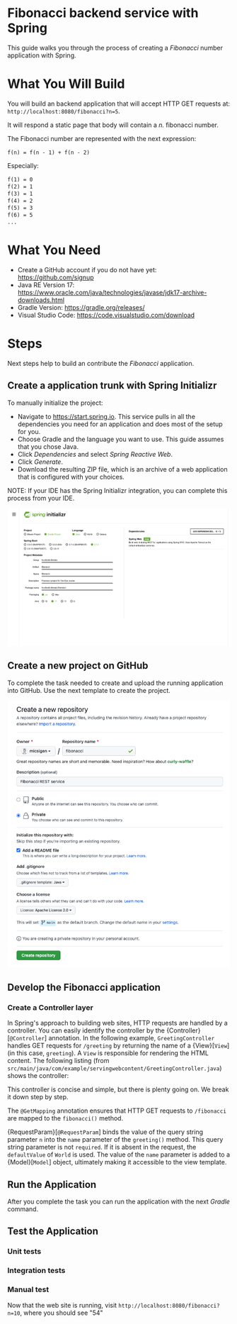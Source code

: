 # Fibonacci backend service with Spring

This guide walks you through the process of creating a *Fibonacci* number application with Spring.

# What You Will Build

You will build an backend application that will accept HTTP GET requests at: `http://localhost:8080/fibonacci?n=5`.

It will respond a static page that body will contain a *n.* fibonacci number.

The Fibonacci number are represented with the next expression:

```
f(n) = f(n - 1) + f(n - 2)
```

Especially:
```
f(1) = 0
f(2) = 1
f(3) = 1
f(4) = 2
f(5) = 3
f(6) = 5
...
```

# What You Need

- Create a GitHub account if you do not have yet: https://github.com/signup
- Java RE Version 17: https://www.oracle.com/java/technologies/javase/jdk17-archive-downloads.html
- Gradle Version: https://gradle.org/releases/
- Visual Studio Code: https://code.visualstudio.com/download

# Steps

Next steps help to build an contribute the *Fibonacci* application.

## Create a application trunk with Spring Initializr

To manually initialize the project:

- Navigate to https://start.spring.io.
This service pulls in all the dependencies you need for an application and does most of the setup for you.
- Choose Gradle and the language you want to use. This guide assumes that you chose Java.
- Click *Dependencies* and select *Spring Reactive Web*.
- Click *Generate*.
- Download the resulting ZIP file, which is an archive of a web application that is configured with your choices.

NOTE: If your IDE has the Spring Initializr integration, you can complete this process from your IDE.

![Start Spring](src/spring.start.png)

## Create a new project on GitHub

To complete the task needed to create and upload the running application into GitHub. Use the next template to create the project.

![Create a project](src/create.project.png)

## Develop the Fibonacci application

### Create a Controller layer

In Spring's approach to building web sites, HTTP requests are handled by a controller. You
can easily identify the controller by the {Controller}[`@Controller`] annotation. In the
following example, `GreetingController` handles GET requests for `/greeting` by returning
the name of a {View}[`View`] (in this case, `greeting`). A `View` is responsible for
rendering the HTML content. The following listing (from
`src/main/java/com/example/servingwebcontent/GreetingController.java`) shows the
controller:

This controller is concise and simple, but there is plenty going on. We break it down step
by step.

The `@GetMapping` annotation ensures that HTTP GET requests to `/fibonacci` are mapped to
the `fibonacci()` method.

{RequestParam}[`@RequestParam`] binds the value of the query string parameter `n` into
the `name` parameter of the `greeting()` method. This query string parameter is not
`required`. If it is absent in the request, the `defaultValue` of `World` is used. The
value of the `name` parameter is added to a {Model}[`Model`] object, ultimately making it
accessible to the view template.

## Run the Application

After you complete the task you can run the application with the next *Gradle* command.



## Test the Application

### Unit tests

### Integration tests



### Manual test

Now that the web site is running, visit `http://localhost:8080/fibonacci?n=10`, where you should
see "54"
